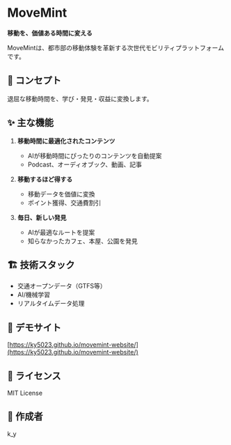 # MoveMint

**移動を、価値ある時間に変える**

MoveMintは、都市部の移動体験を革新する次世代モビリティプラットフォームです。

## 🎯 コンセプト

退屈な移動時間を、学び・発見・収益に変換します。

## ✨ 主な機能

1. **移動時間に最適化されたコンテンツ**
   - AIが移動時間にぴったりのコンテンツを自動提案
   - Podcast、オーディオブック、動画、記事

2. **移動するほど得する**
   - 移動データを価値に変換
   - ポイント獲得、交通費割引

3. **毎日、新しい発見**
   - AIが最適なルートを提案
   - 知らなかったカフェ、本屋、公園を発見

## 🏗️ 技術スタック

- 交通オープンデータ（GTFS等）
- AI/機械学習
- リアルタイムデータ処理

## 📱 デモサイト

[https://ky5023.github.io/movemint-website/](https://ky5023.github.io/movemint-website/)

## 📄 ライセンス

MIT License

## 👤 作成者

k_y

